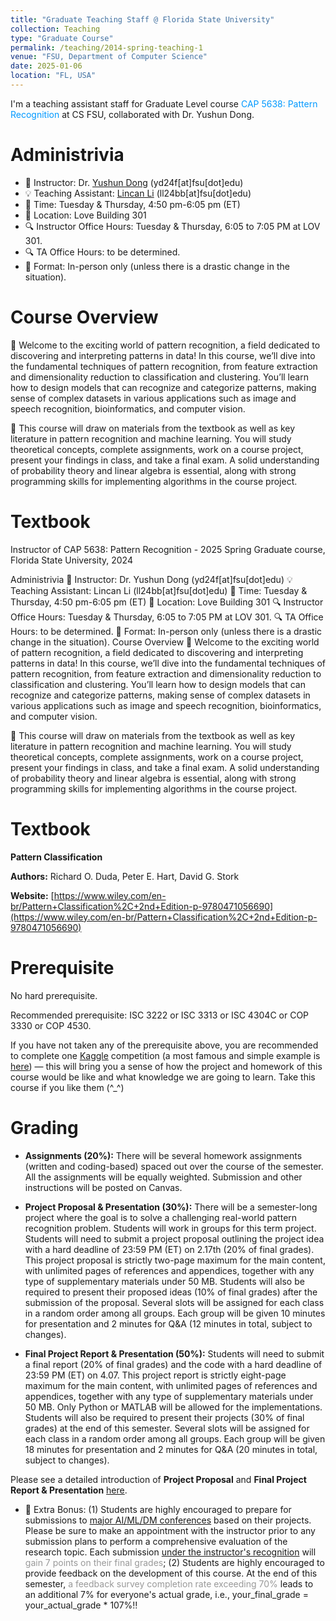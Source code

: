 ```yaml
---
title: "Graduate Teaching Staff @ Florida State University"
collection: Teaching
type: "Graduate Course"
permalink: /teaching/2014-spring-teaching-1
venue: "FSU, Department of Computer Science"
date: 2025-01-06
location: "FL, USA"
---
```


I'm a teaching assistant staff for Graduate Level course <span style="color:#0099FF;">CAP 5638: Pattern Recognition</span> at CS FSU, collaborated with Dr. Yushun Dong.

Administrivia
======

- 📢 Instructor: Dr. [Yushun Dong](https://www.cs.fsu.edu/department/faculty/dong/) (yd24f[at]fsu[dot]edu)
- 💡 Teaching Assistant: [Lincan Li](https://lincanli98.github.io/) (ll24bb[at]fsu[dot]edu)
- 📅 Time: Tuesday & Thursday, 4:50 pm-6:05 pm (ET)
- 🏫 Location: Love Building 301
- 🔍 Instructor Office Hours: Tuesday & Thursday, 6:05 to 7:05 PM at LOV 301.
- 🔍 TA Office Hours: to be determined.
- 🎒 Format: In-person only (unless there is a drastic change in the situation).

Course Overview
=======

🚀 Welcome to the exciting world of pattern recognition, a field dedicated to discovering and interpreting patterns in data! In this course, we’ll dive into the fundamental techniques of pattern recognition, from feature extraction and dimensionality reduction to classification and clustering. You’ll learn how to design models that can recognize and categorize patterns, making sense of complex datasets in various applications such as image and speech recognition, bioinformatics, and computer vision.


📘 This course will draw on materials from the textbook as well as key literature in pattern recognition and machine learning. You will study theoretical concepts, complete assignments, work on a course project, present your findings in class, and take a final exam. A solid understanding of probability theory and linear algebra is essential, along with strong programming skills for implementing algorithms in the course project.

Textbook
========

Instructor of CAP 5638: Pattern Recognition - 2025 Spring
Graduate course, Florida State University, 2024

Administrivia
📢 Instructor: Dr. Yushun Dong (yd24f[at]fsu[dot]edu)
💡 Teaching Assistant: Lincan Li (ll24bb[at]fsu[dot]edu)
📅 Time: Tuesday & Thursday, 4:50 pm-6:05 pm (ET)
🏫 Location: Love Building 301
🔍 Instructor Office Hours: Tuesday & Thursday, 6:05 to 7:05 PM at LOV 301.
🔍 TA Office Hours: to be determined.
🎒 Format: In-person only (unless there is a drastic change in the situation).
Course Overview
🚀 Welcome to the exciting world of pattern recognition, a field dedicated to discovering and interpreting patterns in data! In this course, we’ll dive into the fundamental techniques of pattern recognition, from feature extraction and dimensionality reduction to classification and clustering. You’ll learn how to design models that can recognize and categorize patterns, making sense of complex datasets in various applications such as image and speech recognition, bioinformatics, and computer vision.

📘 This course will draw on materials from the textbook as well as key literature in pattern recognition and machine learning. You will study theoretical concepts, complete assignments, work on a course project, present your findings in class, and take a final exam. A solid understanding of probability theory and linear algebra is essential, along with strong programming skills for implementing algorithms in the course project.

Textbook
=========
**Pattern Classification**

**Authors:** Richard O. Duda, Peter E. Hart, David G. Stork

**Website:** [https://www.wiley.com/en-br/Pattern+Classification%2C+2nd+Edition-p-9780471056690](https://www.wiley.com/en-br/Pattern+Classification%2C+2nd+Edition-p-9780471056690)

Prerequisite
========

No hard prerequisite.

Recommended prerequisite: ISC 3222 or ISC 3313 or ISC 4304C or COP 3330 or COP 4530.

If you have not taken any of the prerequisite above, you are recommended to complete one [Kaggle](https://www.kaggle.com/) competition (a most famous and simple example is [here](https://www.kaggle.com/competitions/titanic/overview)) — this will bring you a sense of how the project and homework of this course would be like and what knowledge we are going to learn. Take this course if you like them (^_^)

Grading
==========

- **Assignments (20%):** There will be several homework assignments (written and coding-based) spaced out over the course of the semester. All the assignments will be equally weighted. Submission and other instructions will be posted on Canvas.

- **Project Proposal & Presentation (30%):** There will be a semester-long project where the goal is to solve a challenging real-world pattern recognition problem. Students will work in groups for this term project. Students will need to submit a project proposal outlining the project idea with a hard deadline of 23:59 PM (ET) on 2.17th (20% of final grades). This project proposal is strictly two-page maximum for the main content, with unlimited pages of references and appendices, together with any type of supplementary materials under 50 MB. Students will also be required to present their proposed ideas (10% of final grades) after the submission of the proposal. Several slots will be assigned for each class in a random order among all groups. Each group will be given 10 minutes for presentation and 2 minutes for Q&A (12 minutes in total, subject to changes).

- **Final Project Report & Presentation (50%):** Students will need to submit a final report (20% of final grades) and the code with a hard deadline of 23:59 PM (ET) on 4.07. This project report is strictly eight-page maximum for the main content, with unlimited pages of references and appendices, together with any type of supplementary materials under 50 MB. Only Python or MATLAB will be allowed for the implementations. Students will also be required to present their projects (30% of final grades) at the end of this semester. Several slots will be assigned for each class in a random order among all groups. Each group will be given 18 minutes for presentation and 2 minutes for Q&A (20 minutes in total, subject to changes).


Please see a detailed introduction of **Project Proposal** and **Final Project Report & Presentation** [here](https://yushundong.github.io/files/Guidelines_student_proposal_writing.pdf).

- 🎁 Extra Bonus: (1) Students are highly encouraged to prepare for submissions to <span style="color:#0099FF;">[major AI/ML/DM conferences](https://aideadlin.es)</span> based on their projects. Please be sure to make an appointment with the instructor prior to any submission plans to perform a comprehensive evaluation of the research topic. Each submission <u>under the instructor's recognition</u> will <span style="color:#999999;">gain 7 points on their final grades</span>; (2) Students are highly encouraged to provide feedback on the development of this course. At the end of this semester, <span style="color:#999999;">a feedback survey completion rate exceeding 70%</span> leads to an additional 7% for everyone's actual grade, i.e., your_final_grade = your_actual_grade * 107%‼️


  
